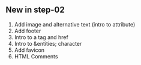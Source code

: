 ## New in step-02

1. Add image and alternative text (intro to attribute)
2. Add footer
3. Intro to a tag and href
3. Intro to &entities; character
4. Add favicon
5. HTML Comments
